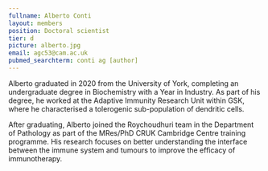 ```yaml
---
fullname: Alberto Conti
layout: members
position: Doctoral scientist
tier: d
picture: alberto.jpg 
email: agc53@cam.ac.uk
pubmed_searchterm: conti ag [author] 
---
```


Alberto graduated in 2020 from the University of York, completing an undergraduate degree in Biochemistry with a Year in Industry. As part of his degree, he worked at the Adaptive Immunity Research Unit within GSK, where he characterised a tolerogenic sub-population of dendritic cells.

After graduating, Alberto joined the Roychoudhuri team in the Department of Pathology as part of the MRes/PhD CRUK Cambridge Centre training programme. His research focuses on better understanding the interface between the immune system and tumours to improve the efficacy of immunotherapy.